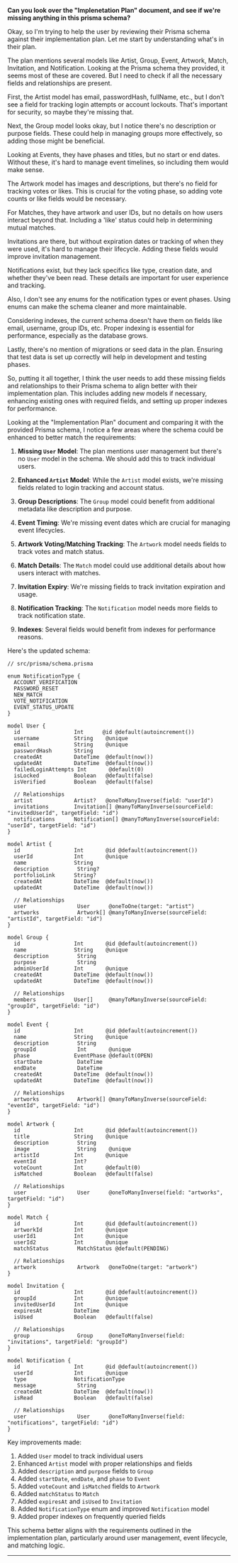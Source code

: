 **Can you look over the "Implenetation Plan" document, and see if we're missing anything in this prisma schema?**

<think>
Okay, so I'm trying to help the user by reviewing their Prisma schema against their implementation plan. Let me start by understanding what's in their plan.

The plan mentions several models like Artist, Group, Event, Artwork, Match, Invitation, and Notification. Looking at the Prisma schema they provided, it seems most of these are covered. But I need to check if all the necessary fields and relationships are present.

First, the Artist model has email, passwordHash, fullName, etc., but I don't see a field for tracking login attempts or account lockouts. That's important for security, so maybe they're missing that.

Next, the Group model looks okay, but I notice there's no description or purpose fields. These could help in managing groups more effectively, so adding those might be beneficial.

Looking at Events, they have phases and titles, but no start or end dates. Without these, it's hard to manage event timelines, so including them would make sense.

The Artwork model has images and descriptions, but there's no field for tracking votes or likes. This is crucial for the voting phase, so adding vote counts or like fields would be necessary.

For Matches, they have artwork and user IDs, but no details on how users interact beyond that. Including a 'like' status could help in determining mutual matches.

Invitations are there, but without expiration dates or tracking of when they were used, it's hard to manage their lifecycle. Adding these fields would improve invitation management.

Notifications exist, but they lack specifics like type, creation date, and whether they've been read. These details are important for user experience and tracking.

Also, I don't see any enums for the notification types or event phases. Using enums can make the schema cleaner and more maintainable.

Considering indexes, the current schema doesn't have them on fields like email, username, group IDs, etc. Proper indexing is essential for performance, especially as the database grows.

Lastly, there's no mention of migrations or seed data in the plan. Ensuring that test data is set up correctly will help in development and testing phases.

So, putting it all together, I think the user needs to add these missing fields and relationships to their Prisma schema to align better with their implementation plan. This includes adding new models if necessary, enhancing existing ones with required fields, and setting up proper indexes for performance.
</think>

Looking at the "Implementation Plan" document and comparing it with the provided Prisma schema, I notice a few areas where the schema could be enhanced to better match the requirements:

1. **Missing `User` Model**: The plan mentions user management but there's no `User` model in the schema. We should add this to track individual users.

2. **Enhanced `Artist` Model**: While the `Artist` model exists, we're missing fields related to login tracking and account status.

3. **Group Descriptions**: The `Group` model could benefit from additional metadata like description and purpose.

4. **Event Timing**: We're missing event dates which are crucial for managing event lifecycles.

5. **Artwork Voting/Matching Tracking**: The `Artwork` model needs fields to track votes and match status.

6. **Match Details**: The `Match` model could use additional details about how users interact with matches.

7. **Invitation Expiry**: We're missing fields to track invitation expiration and usage.

8. **Notification Tracking**: The `Notification` model needs more fields to track notification state.

9. **Indexes**: Several fields would benefit from indexes for performance reasons.

Here's the updated schema:

```prisma
// src/prisma/schema.prisma

enum NotificationType {
  ACCOUNT_VERIFICATION
  PASSWORD_RESET
  NEW_MATCH
  VOTE_NOTIFICATION
  EVENT_STATUS_UPDATE
}

model User {
  id                 Int      @id @default(autoincrement())
  username           String    @unique
  email              String    @unique
  passwordHash       String
  createdAt          DateTime  @default(now())
  updatedAt          DateTime  @default(now())
  failedLoginAttempts Int       @default(0)
  isLocked           Boolean   @default(false)
  isVerified         Boolean   @default(false)
  
  // Relationships
  artist             Artist?   @oneToManyInverse(field: "userId")
  invitations        Invitation[] @manyToManyInverse(sourceField: "invitedUserId", targetField: "id")
  notifications      Notification[] @manyToManyInverse(sourceField: "userId", targetField: "id")
}

model Artist {
  id                 Int       @id @default(autoincrement())
  userId             Int       @unique
  name               String
  description         String?
  portfolioLink      String?
  createdAt          DateTime  @default(now())
  updatedAt          DateTime  @default(now())
  
  // Relationships
  user                User      @oneToOne(target: "artist")
  artworks            Artwork[] @manyToManyInverse(sourceField: "artistId", targetField: "id")
}

model Group {
  id                 Int       @id @default(autoincrement())
  name               String    @unique
  description         String
  purpose             String
  adminUserId        Int       @unique
  createdAt          DateTime  @default(now())
  updatedAt          DateTime  @default(now())
  
  // Relationships
  members            User[]     @manyToManyInverse(sourceField: "groupId", targetField: "id")
}

model Event {
  id                 Int       @id @default(autoincrement())
  name               String    @unique
  description         String
  groupId             Int       @unique
  phase              EventPhase @default(OPEN)
  startDate           DateTime
  endDate             DateTime
  createdAt          DateTime  @default(now())
  updatedAt          DateTime  @default(now())
  
  // Relationships
  artworks            Artwork[] @manyToManyInverse(sourceField: "eventId", targetField: "id")
}

model Artwork {
  id                 Int       @id @default(autoincrement())
  title              String    @unique
  description         String
  image               String    @unique
  artistId           Int       @unique
  eventId            Int?
  voteCount          Int       @default(0)
  isMatched          Boolean   @default(false)
  
  // Relationships
  user                User      @oneToManyInverse(field: "artworks", targetField: "id")
}

model Match {
  id                 Int       @id @default(autoincrement())
  artworkId          Int       @unique
  userId1            Int       @unique
  userId2            Int       @unique
  matchStatus         MatchStatus @default(PENDING)
  
  // Relationships
  artwork             Artwork   @oneToOne(target: "artwork")
}

model Invitation {
  id                 Int       @id @default(autoincrement())
  groupId            Int       @unique
  invitedUserId      Int       @unique
  expiresAt          DateTime
  isUsed             Boolean   @default(false)
  
  // Relationships
  group               Group     @oneToManyInverse(field: "invitations", targetField: "groupId")
}

model Notification {
  id                 Int       @id @default(autoincrement())
  userId             Int       @unique
  type               NotificationType
  message             String
  createdAt          DateTime  @default(now())
  isRead             Boolean   @default(false)
  
  // Relationships
  user                User      @oneToManyInverse(field: "notifications", targetField: "id")
}
```

Key improvements made:
1. Added `User` model to track individual users
2. Enhanced `Artist` model with proper relationships and fields
3. Added `description` and `purpose` fields to `Group`
4. Added `startDate`, `endDate`, and `phase` to `Event`
5. Added `voteCount` and `isMatched` fields to `Artwork`
6. Added `matchStatus` to `Match`
7. Added `expiresAt` and `isUsed` to `Invitation`
8. Added `NotificationType` enum and improved `Notification` model
9. Added proper indexes on frequently queried fields

This schema better aligns with the requirements outlined in the implementation plan, particularly around user management, event lifecycle, and matching logic.

-----------------------------------

